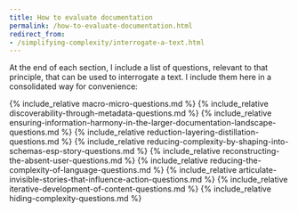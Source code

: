 ```yaml
---
title: How to evaluate documentation
permalink: /how-to-evaluate-documentation.html
redirect_from:
- /simplifying-complexity/interrogate-a-text.html
---
```


At the end of each section, I include a list of questions, relevant to that principle, that can be used to interrogate a text. I include them here in a consolidated way for convenience:


{% include_relative macro-micro-questions.md %}
{% include_relative discoverability-through-metadata-questions.md %}
{% include_relative ensuring-information-harmony-in-the-larger-documentation-landscape-questions.md %}
{% include_relative reduction-layering-distillation-questions.md %}
{% include_relative reducing-complexity-by-shaping-into-schemas-esp-story-questions.md %}
{% include_relative reconstructing-the-absent-user-questions.md %}
{% include_relative reducing-the-complexity-of-language-questions.md %}
{% include_relative articulate-invisible-stories-that-influence-action-questions.md %}
{% include_relative iterative-development-of-content-questions.md %}
{% include_relative hiding-complexity-questions.md %}

